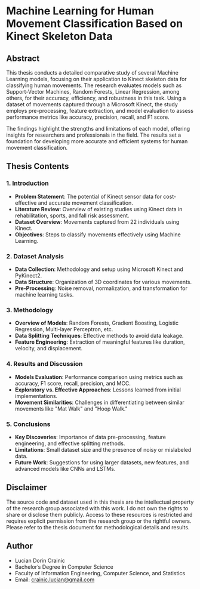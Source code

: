 # Machine Learning for Human Movement Classification Based on Kinect Skeleton Data

## Abstract
This thesis conducts a detailed comparative study of several Machine Learning models, focusing on their application to Kinect skeleton data for classifying human movements. The research evaluates models such as Support-Vector Machines, Random Forests, Linear Regression, among others, for their accuracy, efficiency, and robustness in this task. Using a dataset of movements captured through a Microsoft Kinect, the study employs pre-processing, feature extraction, and model evaluation to assess performance metrics like accuracy, precision, recall, and F1 score.

The findings highlight the strengths and limitations of each model, offering insights for researchers and professionals in the field. The results set a foundation for developing more accurate and efficient systems for human movement classification.

## Thesis Contents

### 1. Introduction
- **Problem Statement**: The potential of Kinect sensor data for cost-effective and accurate movement classification.
- **Literature Review**: Overview of existing studies using Kinect data in rehabilitation, sports, and fall risk assessment.
- **Dataset Overview**: Movements captured from 22 individuals using Kinect.
- **Objectives**: Steps to classify movements effectively using Machine Learning.

### 2. Dataset Analysis
- **Data Collection**: Methodology and setup using Microsoft Kinect and PyKinect2.
- **Data Structure**: Organization of 3D coordinates for various movements.
- **Pre-Processing**: Noise removal, normalization, and transformation for machine learning tasks.

### 3. Methodology
- **Overview of Models**: Random Forests, Gradient Boosting, Logistic Regression, Multi-layer Perceptron, etc.
- **Data Splitting Techniques**: Effective methods to avoid data leakage.
- **Feature Engineering**: Extraction of meaningful features like duration, velocity, and displacement.

### 4. Results and Discussion
- **Models Evaluation**: Performance comparison using metrics such as accuracy, F1 score, recall, precision, and MCC.
- **Exploratory vs. Effective Approaches**: Lessons learned from initial implementations.
- **Movement Similarities**: Challenges in differentiating between similar movements like "Mat Walk" and "Hoop Walk."

### 5. Conclusions
- **Key Discoveries**: Importance of data pre-processing, feature engineering, and effective splitting methods.
- **Limitations**: Small dataset size and the presence of noisy or mislabeled data.
- **Future Work**: Suggestions for using larger datasets, new features, and advanced models like CNNs and LSTMs.

## Disclaimer
The source code and dataset used in this thesis are the intellectual property of the research group associated with this work. I do not own the rights to share or disclose them publicly. Access to these resources is restricted and requires explicit permission from the research group or the rightful owners. Please refer to the thesis document for methodological details and results.

## Author
- Lucian Dorin Crainic
- Bachelor’s Degree in Computer Science
- Faculty of Information Engineering, Computer Science, and Statistics
- Email: crainic.lucian@gmail.com